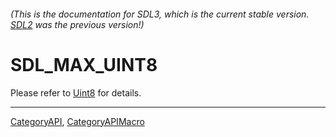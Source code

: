 ###### (This is the documentation for SDL3, which is the current stable version. [SDL2](https://wiki.libsdl.org/SDL2/) was the previous version!)
# SDL_MAX_UINT8

Please refer to [Uint8](Uint8) for details.

----
[CategoryAPI](CategoryAPI), [CategoryAPIMacro](CategoryAPIMacro)

